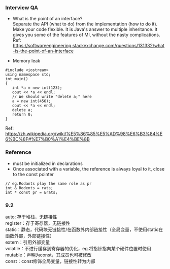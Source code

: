 ### Interview QA
* What is the point of an interface?<br>
Separate the API (what to do) from the implementation (how to do it). Make your code flexible. 
It is Java's answer to multiple inheritance. It gives you some of the features of MI, without the nasty complications.
Ref: https://softwareengineering.stackexchange.com/questions/131332/what-is-the-point-of-an-interface

* Memory leak
```
#include <iostream>
using namespace std;
int main()
{ 
   int *a = new int(123);
   cout << *a << endl;
   // We should write "delete a;" here
   a = new int(456);
   cout << *a << endl;
   delete a;
   return 0;
}
```
Ref: https://zh.wikipedia.org/wiki/%E5%86%85%E5%AD%98%E6%B3%84%E6%BC%8F#%E7%B0%A1%E4%BE%8B
  
### Reference
* must be initialized in declarations
* Once associated with a variable, the reference is always loyal to it, close to the const pointer
```
// eg.Rodants play the same role as pr
int & Rodents = rats;
int * const pr = &rats;
```

### 9.2
auto: 存于堆栈，无链接性<br>
register：存于寄存器，无链接性<br>
static：静态，代码块无链接性/在函数外内部链接性（全局变量，不使用static在函数外部，外部链接性）<br>
extern：引用外部变量<br>
volatile：不进行缓存到寄存器的优化，eg.将指针指向某个硬件位置时使用<br>
mutable：声明为const，其成员也可被修改<br>
const：const修饰全局变量，链接性转为内部<br>
